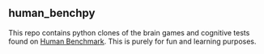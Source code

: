 ## human_benchpy
This repo contains python clones of the brain games and cognitive tests found on [Human Benchmark](https://humanbenchmark.com). This is purely for fun and learning purposes.